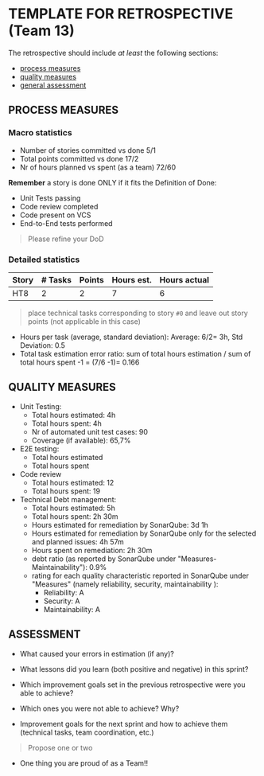 # TEMPLATE FOR RETROSPECTIVE (Team 13)

The retrospective should include _at least_ the following
sections:

- [process measures](#process-measures)
- [quality measures](#quality-measures)
- [general assessment](#assessment)

## PROCESS MEASURES

### Macro statistics

- Number of stories committed vs done 5/1
- Total points committed vs done 17/2
- Nr of hours planned vs spent (as a team) 72/60

**Remember** a story is done ONLY if it fits the Definition of Done:

- Unit Tests passing
- Code review completed
- Code present on VCS
- End-to-End tests performed

> Please refine your DoD

### Detailed statistics

| Story | # Tasks | Points | Hours est. | Hours actual |
| ----- | ------- | ------ | ---------- | ------------ |
| HT8   | 2       | 2      | 7          | 6            |

> place technical tasks corresponding to story `#0` and leave out story points (not applicable in this case)

- Hours per task (average, standard deviation):
  Average: 6/2= 3h, Std Deviation: 0.5
- Total task estimation error ratio: sum of total hours estimation / sum of total hours spent -1 = (7/6 -1)= 0.166

## QUALITY MEASURES

- Unit Testing:
  - Total hours estimated: 4h
  - Total hours spent: 4h
  - Nr of automated unit test cases: 90
  - Coverage (if available): 65,7%
- E2E testing:
  - Total hours estimated
  - Total hours spent
- Code review
  - Total hours estimated: 12
  - Total hours spent: 19
- Technical Debt management:
  - Total hours estimated: 5h
  - Total hours spent: 2h 30m
  - Hours estimated for remediation by SonarQube: 3d 1h
  - Hours estimated for remediation by SonarQube only for the selected and planned issues: 4h 57m
  - Hours spent on remediation: 2h 30m
  - debt ratio (as reported by SonarQube under "Measures-Maintainability"): 0.9%
  - rating for each quality characteristic reported in SonarQube under "Measures" (namely reliability, security, maintainability ): 
    - Reliability: A
    - Security: A
    - Maintainability: A

## ASSESSMENT

- What caused your errors in estimation (if any)?

- What lessons did you learn (both positive and negative) in this sprint?

- Which improvement goals set in the previous retrospective were you able to achieve?
- Which ones you were not able to achieve? Why?

- Improvement goals for the next sprint and how to achieve them (technical tasks, team coordination, etc.)

> Propose one or two

- One thing you are proud of as a Team!!
